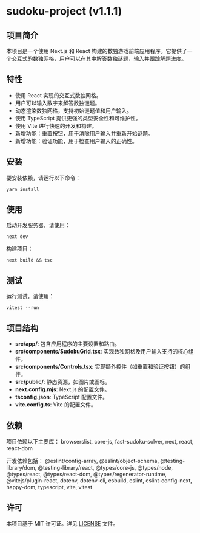 # sudoku-project (v1.1.1)

## 项目简介

本项目是一个使用 Next.js 和 React 构建的数独游戏前端应用程序。它提供了一个交互式的数独网格，用户可以在其中解答数独谜题，输入并跟踪解题进度。

## 特性
- 使用 React 实现的交互式数独网格。
- 用户可以输入数字来解答数独谜题。
- 动态渲染数独网格，支持初始谜题值和用户输入。
- 使用 TypeScript 提供更强的类型安全性和可维护性。
- 使用 Vite 进行快速的开发和构建。
- 新增功能：重置按钮，用于清除用户输入并重新开始谜题。
- 新增功能：验证功能，用于检查用户输入的正确性。

## 安装
要安装依赖，请运行以下命令：
```
yarn install
```

## 使用
启动开发服务器，请使用：
```
next dev
```

构建项目：
```
next build && tsc
```

## 测试
运行测试，请使用：
```
vitest --run
```

## 项目结构
- **src/app/**: 包含应用程序的主要设置和路由。
- **src/components/SudokuGrid.tsx**: 实现数独网格及用户输入支持的核心组件。
- **src/components/Controls.tsx**: 实现额外控件（如重置和验证按钮）的组件。
- **src/public/**: 静态资源，如图片或图标。
- **next.config.mjs**: Next.js 的配置文件。
- **tsconfig.json**: TypeScript 配置文件。
- **vite.config.ts**: Vite 的配置文件。

## 依赖
项目依赖以下主要库：
browserslist, core-js, fast-sudoku-solver, next, react, react-dom

开发依赖包括：
@eslint/config-array, @eslint/object-schema, @testing-library/dom, @testing-library/react, @types/core-js, @types/node, @types/react, @types/react-dom, @types/regenerator-runtime, @vitejs/plugin-react, dotenv, dotenv-cli, esbuild, eslint, eslint-config-next, happy-dom, typescript, vite, vitest

## 许可
本项目基于 MIT 许可证。详见 [LICENSE](LICENSE) 文件。
